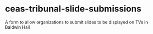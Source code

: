 # ceas-tribunal-slide-submissions
A form to allow organizations to submit slides to be displayed on TVs in Baldwin Hall
